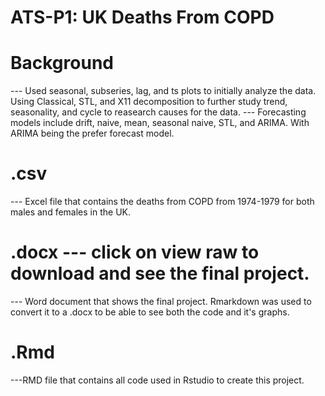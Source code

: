 # ATS-P1: UK Deaths From COPD

# Background
--- Used seasonal, subseries, lag, and ts plots to initially analyze the data. Using Classical, STL, and X11 decomposition to further study trend, seasonality, and cycle to
    reasearch causes for the data.
--- Forecasting models include drift, naive, mean, seasonal naive, STL, and ARIMA. With ARIMA being the prefer forecast model.

# .csv
--- Excel file that contains the deaths from COPD from 1974-1979 for both males and females in the UK.

# .docx --- click on view raw to download and see the final project.
--- Word document that shows the final project. Rmarkdown was used to convert it to a .docx to be able to see both the code and it's graphs.

# .Rmd
---RMD file that contains all code used in Rstudio to create this project.
